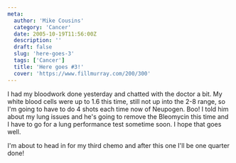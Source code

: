 ```yaml
---
meta:
  author: 'Mike Cousins'
  category: 'Cancer'
  date: 2005-10-19T11:56:00Z
  description: ''
  draft: false
  slug: 'here-goes-3'
  tags: ['Cancer']
  title: 'Here goes #3!'
  cover: 'https://www.fillmurray.com/200/300'
---
```


I had my bloodwork done yesterday and chatted with the doctor a bit. My white
blood cells were up to 1.6 this time, still not up into the 2-8 range, so I'm
going to have to do 4 shots each time now of Neupogen. Boo! I told him about my
lung issues and he's going to remove the Bleomycin this time and I have to go
for a lung performance test sometime soon. I hope that goes well.

I'm about to head in for my third chemo and after this one I'll be one quarter
done!
